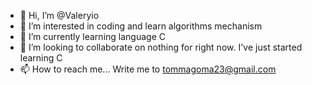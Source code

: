 - 👋 Hi, I’m @Valeryio
- 👀 I’m interested in coding and learn algorithms mechanism
- 🌱 I’m currently learning language C
- 💞️ I’m looking to collaborate on nothing for right now. I've just started learning C
- 📫 How to reach me...
Write me to tommagoma23@gmail.com

<!---
Valeryio/Valeryio is a ✨ special ✨ repository because its `README.md` (this file) appears on your GitHub profile.
You can click the Preview link to take a look at your changes.
--->
